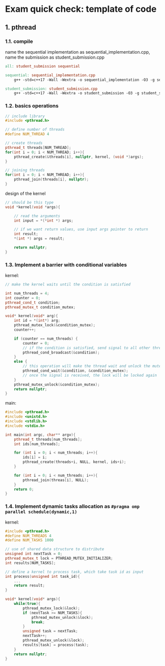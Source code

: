 # Exam quick check: template of code

## 1. pthread

### 1.1. compile

name the sequential implementation as sequential_implementation.cpp, name the submission as student_submission.cpp

```Makefile
all: student_submission sequential

sequential: sequential_implementation.cpp
	g++ -std=c++17 -Wall -Wextra -o sequential_implementation -O3 -g sequential_implementation.cpp -lpthread -lm

student_submission: student_submission.cpp
	g++ -std=c++17 -Wall -Wextra -o student_submission -O3 -g student_submission.cpp -lpthread -lm
```

### 1.2. basics operations

```c++
// include library
#include <pthread.h>

// define number of threads
#define NUM_THREAD 4

// create threads
pthread_t threads[NUM_THREAD];
for(int i = 0; i < NUM_THREAD; i++){
    pthread_create(&threads[i], nullptr, kernel, (void *)args);
}

// joining threads
for(int i = 0; i < NUM_THREAD; i++){
    pthread_join(threads[i], nullptr);
}

```

design of the kernel

```c++
// should be this type
void *kernel(void *args){

    // read the arguments
    int input = *(*int *) args;

    // if we want return values, use input args pointer to return
    int result;
    *(int *) args = result;

    return nullptr;
}
```

### 1.3. Implement a barrier with conditional variables

kernel:

```c++
// make the kernel waits until the condition is satisfied

int num_threads = 4;
int counter = 0;
pthread_cond_t condition;
pthread_mutex_t condition_mutex;

void* kernel(void* arg){
    int id = *(int*) arg;
    pthread_mutex_lock(&condition_mutex);
    counter++;

    if (counter == num_threads) {
        counter = 0;
        // if the condition is satisfied, send signal to all other threads
        pthread_cond_broadcast(&condition);
    }
    else {
        // this operation will make the thread wait and unlock the mutex lock
        pthread_cond_wait(&condition, &condition_mutex);
        // once the signal is received, the lock will be locked again
    }
    pthread_mutex_unlock(&condition_mutex);
    return nullptr;
}
```

main:

```c++
#include <pthread.h>
#include <unistd.h>
#include <stdlib.h>
#include <stdio.h>

int main(int argc, char** argv){
    pthread_t threads[num_threads];
    int ids[num_threads];

    for (int i = 0; i < num_threads; i++){
        ids[i] = i;
        pthread_create(threads+i, NULL, kernel, ids+i);
    }

    for (int i = 0; i < num_threads; i++){
        pthread_join(threas[i], NULL);
    }
    return 0;
}
```

### 1.4. Implement dynamic tasks allocation as `#pragma omp parallel schedule(dynamic,1)`

kernel:

```c++
#include <pthread.h>
#define NUM_THREADS 4
#define NUM_TASKS 1000

// use of shared data structure to distribute
unsigned int nextTask = 0;
pthread_mutex_t lock = PTHREAD_MUTEX_INITIALIZER;
int results[NUM_TASKS];

// define a kernel to process task, which take task id as input
int process(unsigned int task_id){
    ...
    return result;
}

void* kernel(void* args){
    while(true){
        pthread_mutex_lock(&lock);
        if (nextTask >= NUM_TASKS){
            pthread_mutex_unlock(&lock);
            break;
        }
        unsigned task = nextTask;
        nextTask++;
        pthread_mutex_unlock(&lock);
        results[task] = process(task);
    }
    return nullptr;
}
```